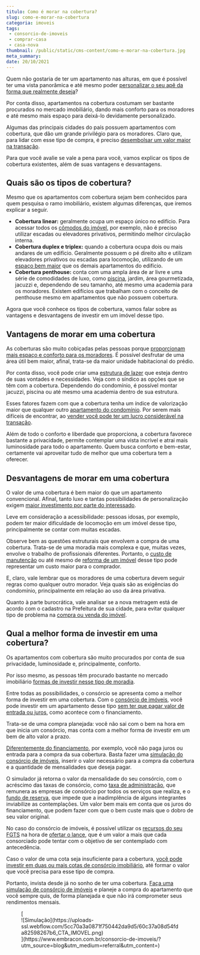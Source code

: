```yaml
---
titulo: Como é morar na cobertura?
slug: como-e-morar-na-cobertura
categoria: imoveis
tags:
 - consorcio-de-imoveis
 - comprar-casa
 - casa-nova
thumbnail: /public/static/cms-content/como-e-morar-na-cobertura.jpg
meta_summary: 
date: 20/10/2021
---
```

Quem não gostaria de ter um apartamento nas alturas, em que é possível ter uma vista panorâmica e até mesmo poder [personalizar o seu apê da forma que realmente deseja](https://www.embracon.com.br/blog/guia-completo-de-como-reformar-a-sua-casa-inteira-com-o-consorcio)?

Por conta disso, apartamentos na cobertura costumam ser bastante procurados no mercado imobiliário, dando mais conforto para os moradores e até mesmo mais espaço para deixá-lo devidamente personalizado.

Algumas das principais cidades do país possuem apartamentos com cobertura, que dão um grande privilégio para os moradores. Claro que, para lidar com esse tipo de compra, é preciso [desembolsar um valor maior na transação](https://www.embracon.com.br/blog/15-duvidas-sobre-consorcio-de-imoveis).

Para que você avalie se vale a pena para você, vamos explicar os tipos de cobertura existentes, além de suas vantagens e desvantagens.

Quais são os tipos de cobertura? 
---------------------------------

Mesmo que os apartamentos com cobertura sejam bem conhecidos para quem pesquisa o ramo imobiliário, existem algumas diferenças, que iremos explicar a seguir.

- **Cobertura linear:** geralmente ocupa um espaço único no edifício. Para acessar todos os [cômodos do imóvel](https://www.embracon.com.br/blog/como-escolher-o-tamanho-ideal-de-apartamento), por exemplo, não é preciso utilizar escadas ou elevadores privativos, permitindo melhor circulação interna.
- **Cobertura duplex e triplex:** quando a cobertura ocupa dois ou mais andares de um edifício. Geralmente possuem o pé direito alto e utilizam elevadores privativos ou escadas para locomoção, utilizando de um [espaço bem maior](https://www.embracon.com.br/blog/o-que-e-apartamento-loft) que os demais apartamentos do edifício.
- **Cobertura penthouse:** conta com uma ampla área de ar livre e uma série de comodidades de luxo, como [piscina](https://www.embracon.com.br/blog/sonha-em-ter-uma-piscina-em-casa-realize-esse-sonho-com-o-consorcio-de-servicos), jardim, área gourmetizada, jacuzzi e, dependendo de seu tamanho, até mesmo uma academia para os moradores. Existem edifícios que trabalham com o conceito de penthouse mesmo em apartamentos que não possuem cobertura.

Agora que você conhece os tipos de cobertura, vamos falar sobre as vantagens e desvantagens de investir em um imóvel desse tipo.

Vantagens de morar em uma cobertura 
------------------------------------

As coberturas são muito cobiçadas pelas pessoas porque [proporcionam mais espaço e conforto para os moradores](https://www.embracon.com.br/blog/tudo-que-voce-precisa-saber-antes-de-comecar-a-construir). É possível desfrutar de uma área útil bem maior, afinal, trata-se da maior unidade habitacional do prédio.

Por conta disso, você pode criar uma [estrutura de lazer](https://www.embracon.com.br/blog/o-que-nao-pode-faltar-na-area-externa-da-casa-para-garantir-o-lazer-da-familia) que esteja dentro de suas vontades e necessidades. Veja com o síndico as opções que se têm com a cobertura. Dependendo do condomínio, é possível montar jacuzzi, piscina ou até mesmo uma academia dentro de sua estrutura.

Esses fatores fazem com que a cobertura tenha um índice de valorização maior que qualquer outro [apartamento do condomínio](https://www.embracon.com.br/blog/condominio-clube-vale-a-pena). Por serem mais difíceis de encontrar, ao [vender você pode ter um lucro considerável na transação](https://www.embracon.com.br/blog/e-possivel-enriquecer-com-imoveis).

Além de todo o conforto e liberdade que proporciona, a cobertura favorece bastante a privacidade, permite contemplar uma vista incrível e atrai mais luminosidade para todo o apartamento. Quem busca conforto e bem-estar, certamente vai aproveitar tudo de melhor que uma cobertura tem a oferecer.

Desvantagens de morar em uma cobertura 
---------------------------------------

O valor de uma cobertura é bem maior do que um apartamento convencional. Afinal, tanto luxo e tantas possibilidades de personalização exigem [maior investimento por parte do interessado](https://www.embracon.com.br/blog/investir-em-imoveis-onde-comecar).

Leve em consideração a acessibilidade: pessoas idosas, por exemplo, podem ter maior dificuldade de locomoção em um imóvel desse tipo, principalmente se contar com muitas escadas.

Observe bem as questões estruturais que envolvem a compra de uma cobertura. Trata-se de uma moradia mais complexa e que, muitas vezes, envolve o trabalho de profissionais diferentes. Portanto, o [custo de manutenção](https://www.embracon.com.br/blog/quais-os-principais-cuidados-para-realizar-a-manutencao-da-sua-casa) ou até mesmo de [reforma de um imóvel](https://www.embracon.com.br/blog/consorcio-reforma-embracon-por-que-e-uma-boa-opcao) desse tipo pode representar um custo maior para o comprador.

E, claro, vale lembrar que os moradores de uma cobertura devem seguir regras como qualquer outro morador. Veja quais são as exigências do condomínio, principalmente em relação ao uso da área privativa.

Quanto à parte burocrática, vale analisar se a nova metragem está de acordo com o cadastro na Prefeitura de sua cidade, para evitar qualquer tipo de problema na [compra ou venda do imóvel](https://www.embracon.com.br/blog/comprar-ou-alugar-imovel-entenda-as-vantagens-e-desvantagens).

Qual a melhor forma de investir em uma cobertura? 
--------------------------------------------------

Os apartamentos com cobertura são muito procurados por conta de sua privacidade, luminosidade e, principalmente, conforto.

Por isso mesmo, as pessoas têm procurado bastante no mercado imobiliário [formas de investir nesse tipo de moradia](https://www.embracon.com.br/blog/segundo-imovel-vale-a-pena).

Entre todas as possibilidades, o consórcio se apresenta como a melhor forma de investir em uma cobertura. Com o [consórcio de imóveis](https://www.embracon.com.br/blog/15-duvidas-sobre-consorcio-de-imoveis), você pode investir em um apartamento desse tipo [sem ter que pagar valor de entrada ou juros](https://www.embracon.com.br/blog/consorcio-nao-tem-juros-entenda), como acontece com o financiamento.

Trata-se de uma compra planejada: você não sai com o bem na hora em que inicia um consórcio, mas conta com a melhor forma de investir em um bem de alto valor a prazo.

[Diferentemente do financiamento](https://www.embracon.com.br/blog/entenda-quais-sao-as-6-maiores-desvantagens-do-financiamento), por exemplo, você não paga juros ou entrada para a compra da sua cobertura. Basta fazer uma [simulação do consórcio de imóveis](https://www.embracon.com.br/blog/descubra-como-fazer-uma-simulacao-no-consorcio), inserir o valor necessário para a compra da cobertura e a quantidade de mensalidades que deseja pagar.

O simulador já retorna o valor da mensalidade do seu consórcio, com o acréscimo das taxas de consórcio, como [taxa de administração](https://www.embracon.com.br/blog/como-funciona-a-taxa-de-administracao-de-um-consorcio), que remunera as empresas de consórcio por todos os serviços que realiza, e o [fundo de reserva](https://www.embracon.com.br/blog/o-que-e-e-como-funciona-o-fundo-de-reserva), que impede que a inadimplência de alguns integrantes inviabilize as contemplações. Um valor bem mais em conta que os juros do financiamento, que podem fazer com que o bem custe mais que o dobro de seu valor original.

No caso do consórcio de imóveis, é possível utilizar os [recursos do seu FGTS](https://www.embracon.com.br/blog/5-passos-para-voce-usar-o-fgts-no-consorcio-imobiliario) na hora de [ofertar o lance](https://www.embracon.com.br/conhecaoconsorcio/como-ofertar-um-lance), que é um valor a mais que cada consorciado pode tentar com o objetivo de ser contemplado com antecedência.

Caso o valor de uma cota seja insuficiente para a cobertura, [você pode investir em duas ou mais cotas de consórcio imobiliário](https://www.embracon.com.br/blog/afinal-posso-fazer-mais-de-um-consorcio-ao-mesmo-tempo-entenda), até formar o valor que você precisa para esse tipo de compra.

Portanto, invista desde já no sonho de ter uma cobertura. [Faça uma simulação de consórcio de imóveis](https://www.embracon.com.br/consorcio-de-imoveis) e planeje a compra do apartamento que você sempre quis, de forma planejada e que não irá comprometer seus rendimentos mensais.

<figure class="w-richtext-figure-type-image w-richtext-align-center">[<div>![Simulação](https://uploads-ssl.webflow.com/5cc70a3a0871f750442da9d5/60c37a08d54fda82598267b6_CTA_IMOVEL.png)</div>](https://www.embracon.com.br/consorcio-de-imoveis/?utm_source=blog&utm_medium=referral&utm_content=)</figure>
